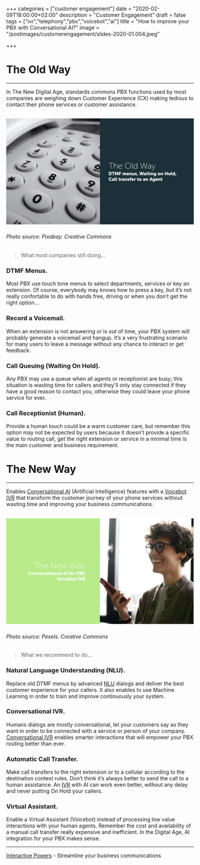 +++
categories = ["customer engagement"]
date = "2020-02-09T18:00:00+02:00"
description = "Customer Engagement"
draft = false
tags = ["ivr","telephony","pbx","voicebot","ai"]
title = "How to improve your PBX with Conversational AI?"
image = "/postimages/customerengagement/slides-2020-01.004.jpeg"

+++

#	The Old Way
---
In The New Digital Age, standards commons PBX functions used by most companies are weighing down  Customer Experience (CX) making tedious to contact their phone services or customer assistance.

![The Old Way](/postimages/customerengagement/slides-2020-01.005.jpeg)
------------
###### Photo source: Pixabay. Creative Commons

> What most companies still doing…

###	 DTMF Menus.

Most PBX use touch tone menus to select departments, services or key an extension. Of course, everybody may knows how to press a key, but it’s not really confortable to do with hands free, driving or when you don’t get the right option…

###	Record a Voicemail.

When an extension is not answering or is out of time, your PBX system will probably generate a voicemail and hangup. It’s a very frustrating scenario for many users to leave a message without any chance to interact or get feedback.

###	 Call Queuing (Waiting On Hold).

Any PBX may use a queue when all agents or receptionist are busy; this situation is wasting time for callers and they'll only stay connected if they have a good reason to contact you, otherwise they could leave your phone service for ever.

###	Call Receptionist (Human).

Provide a human touch could be a warm customer care, but remember this option may not be expected by users because it doesn't provide a specific value to routing call, get the right extension or service in a minimal time is the main customer and business requirement.

#	The New Way
---
Enables [Conversational AI](https://blog.ivrpowers.com/post/trends/ai-contact-center/) (Artificial Intelligence) features with a [Voicebot IVR](https://www.ivrpowers.com/portfolio/voicebot/) that transform the customer journey of your phone services without wasting time and improving your business communications.

![The New Way](/postimages/customerengagement/slides-2020-01.007.jpeg)
------------
###### Photo source: Pexels. Creative Commons

> What we recommend to do… 

###	Natural Language Understanding (NLU).

Replace old DTMF menus by advanced [NLU](https://blog.ivrpowers.com/post/technologies/what-is-nlu/) dialogs and deliver the best customer experience for your callers. It also enables to use Machine Learning in order to train and improve continuously your system.

###	Conversational IVR.

Humans dialogs are mostly conversational, let your customers say as they want in order to be connected with a service or person of your company. [Conversational IVR](https://blog.ivrpowers.com/post/products/conversational-ivr-applications/) enables smarter interactions that will empower your PBX routing better than ever.

###	Automatic Call Transfer.

Make call transfers to the right extension or to a cellular according to the destination context rules. Don’t think it’s always better to send the call to a human assistance. An [IVR](https://blog.ivrpowers.com/post/technologies/what-is-ivr/) with AI can work even better, without any delay and never putting On Hold your callers.

###	Virtual Assistant.

Enable a Virtual Assistant (Voicebot) instead of processing low value interactions with your human agents. Remember the cost and availability of a manual call transfer really expensive and inefficient. In the Digital Age, AI integration for your PBX makes sense.

---
[Interactive Powers](http://www.ivrpowers.com/) - Streamline your business communications
